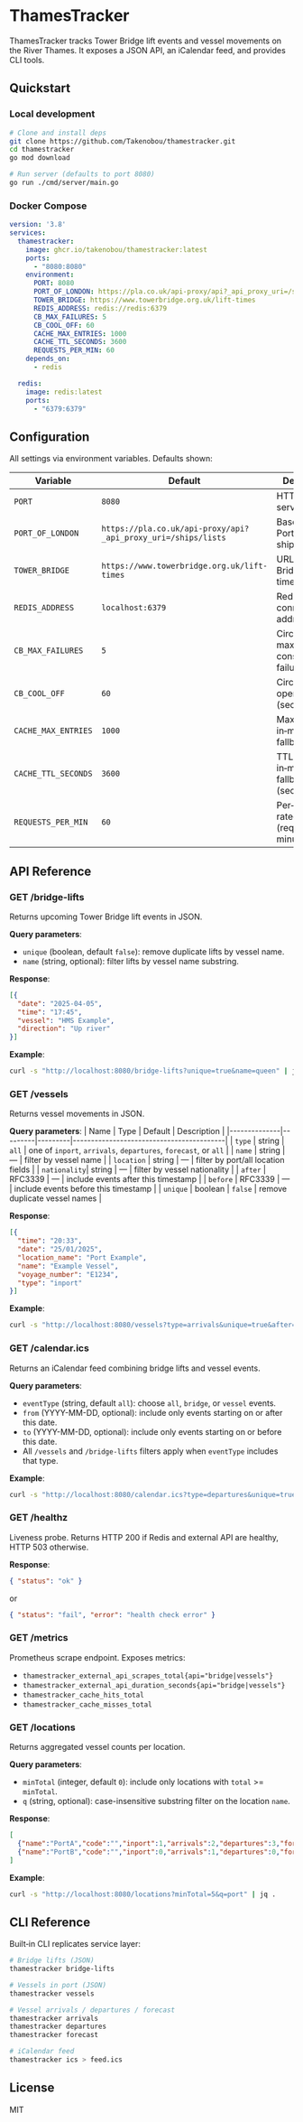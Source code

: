 # ThamesTracker

ThamesTracker tracks Tower Bridge lift events and vessel movements on the River Thames. It exposes a JSON API, an iCalendar feed, and provides CLI tools.

## Quickstart
### Local development
```bash
# Clone and install deps
git clone https://github.com/Takenobou/thamestracker.git
cd thamestracker
go mod download

# Run server (defaults to port 8080)
go run ./cmd/server/main.go
```

### Docker Compose
```yaml
version: '3.8'
services:
  thamestracker:
    image: ghcr.io/takenobou/thamestracker:latest
    ports:
      - "8080:8080"
    environment:
      PORT: 8080
      PORT_OF_LONDON: https://pla.co.uk/api-proxy/api?_api_proxy_uri=/ships/lists
      TOWER_BRIDGE: https://www.towerbridge.org.uk/lift-times
      REDIS_ADDRESS: redis://redis:6379
      CB_MAX_FAILURES: 5
      CB_COOL_OFF: 60
      CACHE_MAX_ENTRIES: 1000
      CACHE_TTL_SECONDS: 3600
      REQUESTS_PER_MIN: 60
    depends_on:
      - redis

  redis:
    image: redis:latest
    ports:
      - "6379:6379"
```

## Configuration
All settings via environment variables. Defaults shown:

| Variable           | Default                                                         | Description                                    |
|--------------------|-----------------------------------------------------------------|------------------------------------------------|
| `PORT`             | `8080`                                                          | HTTP port for server                           |
| `PORT_OF_LONDON`   | `https://pla.co.uk/api-proxy/api?_api_proxy_uri=/ships/lists`   | Base URL for Port of London ship API           |
| `TOWER_BRIDGE`     | `https://www.towerbridge.org.uk/lift-times`                     | URL for Tower Bridge lift times page           |
| `REDIS_ADDRESS`    | `localhost:6379`                                                | Redis connection address                       |
| `CB_MAX_FAILURES`  | `5`                                                             | Circuit‑breaker max consecutive failures       |
| `CB_COOL_OFF`      | `60`                                                            | Circuit‑breaker open timeout (sec)             |
| `CACHE_MAX_ENTRIES`| `1000`                                                          | Max entries in in‑memory fallback cache        |
| `CACHE_TTL_SECONDS`| `3600`                                                          | TTL for in‑memory fallback cache (sec)         |
| `REQUESTS_PER_MIN` | `60`                                                            | Per‑IP rate‑limit (requests per minute)        |

## API Reference

### GET /bridge-lifts
Returns upcoming Tower Bridge lift events in JSON.

**Query parameters**:
- `unique` (boolean, default `false`): remove duplicate lifts by vessel name.
- `name` (string, optional): filter lifts by vessel name substring.

**Response**:
```json
[{
  "date": "2025-04-05",
  "time": "17:45",
  "vessel": "HMS Example",
  "direction": "Up river"
}]
```

**Example**:
```bash
curl -s "http://localhost:8080/bridge-lifts?unique=true&name=queen" | jq .
```

### GET /vessels
Returns vessel movements in JSON.

**Query parameters**:
| Name         | Type    | Default | Description                              |
|--------------|---------|---------|------------------------------------------|
| `type`       | string  | `all`   | one of `inport`, `arrivals`, `departures`, `forecast`, or `all` |
| `name`       | string  | —       | filter by vessel name                    |
| `location`   | string  | —       | filter by port/all location fields       |
| `nationality`| string  | —       | filter by vessel nationality             |
| `after`      | RFC3339 | —       | include events after this timestamp      |
| `before`     | RFC3339 | —       | include events before this timestamp     |
| `unique`     | boolean | `false` | remove duplicate vessel names            |

**Response**:
```json
[{
  "time": "20:33",
  "date": "25/01/2025",
  "location_name": "Port Example",
  "name": "Example Vessel",
  "voyage_number": "E1234",
  "type": "inport"
}]
```

**Example**:
```bash
curl -s "http://localhost:8080/vessels?type=arrivals&unique=true&after=2025-04-01T00:00:00Z" | jq .
```

### GET /calendar.ics
Returns an iCalendar feed combining bridge lifts and vessel events.

**Query parameters**:
- `eventType` (string, default `all`): choose `all`, `bridge`, or `vessel` events.
- `from` (YYYY-MM-DD, optional): include only events starting on or after this date.
- `to` (YYYY-MM-DD, optional): include only events starting on or before this date.
- All `/vessels` and `/bridge-lifts` filters apply when `eventType` includes that type.

**Example**:
```bash
curl -s "http://localhost:8080/calendar.ics?type=departures&unique=true&from=2025-04-01&to=2025-04-07" > feed.ics
```

### GET /healthz
Liveness probe. Returns HTTP 200 if Redis and external API are healthy, HTTP 503 otherwise.

**Response**:
```json
{ "status": "ok" }
```
or 
```json
{ "status": "fail", "error": "health check error" }
```

### GET /metrics
Prometheus scrape endpoint. Exposes metrics:
- `thamestracker_external_api_scrapes_total{api="bridge|vessels"}`
- `thamestracker_external_api_duration_seconds{api="bridge|vessels"}`
- `thamestracker_cache_hits_total`
- `thamestracker_cache_misses_total`

### GET /locations
Returns aggregated vessel counts per location.

**Query parameters**:
- `minTotal` (integer, default `0`): include only locations with `total` >= `minTotal`.
- `q` (string, optional): case-insensitive substring filter on the location `name`.

**Response**:
```json
[
  {"name":"PortA","code":"","inport":1,"arrivals":2,"departures":3,"forecast":0,"total":6},
  {"name":"PortB","code":"","inport":0,"arrivals":1,"departures":0,"forecast":0,"total":1}
]
```

**Example**:
```bash
curl -s "http://localhost:8080/locations?minTotal=5&q=port" | jq .
```

## CLI Reference
Built‑in CLI replicates service layer:
```bash
# Bridge lifts (JSON)
thamestracker bridge-lifts

# Vessels in port (JSON)
thamestracker vessels

# Vessel arrivals / departures / forecast
thamestracker arrivals
thamestracker departures
thamestracker forecast

# iCalendar feed
thamestracker ics > feed.ics
```

## License
MIT
